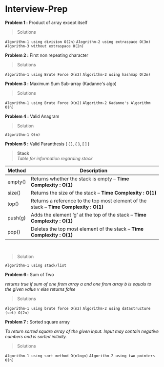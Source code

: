 # Interview-Prep #

**Problem 1 :**  Product of array except itself 

>Solutions <br>

`Algorithm-1 using division O(2n)`
`Alogrithm-2 using extraspace O(3n)`
`Algorithm-3 without extraspace O(2n)`

**Problem 2 :** First non repeating character

>Solutions<br>

`Algorithm-1 using Brute Force O(n2)`
`Algorithm-2 using hashmap O(2n)`

**Problem 3 :** Maximum Sum Sub-array (Kadanne's algo)
>Solutions<br>

`Algorithm-1 using Brute Force O(n2)`
`Algorithm-2 Kadanne's Algorithm O(n)`

**Problem 4 :** Valid Anagram 
>Solution<br>

`Algorithm-1 O(n)`

**Problem 5 :** Valid Paranthesis ( ( ), { }, [ ] )<br>

>**Stack**<br>
_Table for information regarding stack_

|Method|Description|
|---|---| 
|empty() | Returns whether the stack is empty – **Time Complexity : O(1)**|
|size() | Returns the size of the stack – **Time Complexity : O(1)**|
|top() | Returns a reference to the top most element of the stack – **Time Complexity : O(1)**|
|push(g) | Adds the element ‘g’ at the top of the stack – **Time Complexity : O(1)**|
|pop() | Deletes the top most element of the stack – **Time Complexity : O(1)**|
<br>

>Solution<br>

`Algorithm-1 using stack/list`

**Problem 6 :** Sum of Two <br>

_returns true if sum of one from array a and one from array b is equals to the given value v else returns false_

>Solutions<br>

`Algorithm-1 using brute force O(n2)`
`Algorithm-2 using datastructure (set) O(2n)`

**Problem 7 :** Sorted square array<br>

_To return sorted square array of the given input. Input may contain negative numbers and is sorted initially._

>Solutions<br>

`Algorithm-1 using sort method O(nlogn)`
`Algorithm-2 using two pointers O(n)`
